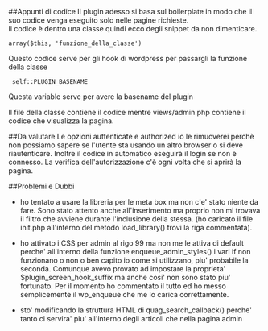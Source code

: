 ##Appunti di codice
Il plugin adesso si basa sul boilerplate in modo che il suo codice venga eseguito solo nelle pagine richieste.  
Il codice è dentro una classe quindi ecco degli snippet da non dimenticare.  

    array($this, 'funzione_della_classe')

Questo codice serve per gli hook di wordpress per passargli la funzione della classe

     self::PLUGIN_BASENAME

Questa variable serve per avere la basename del plugin

Il file della classe contiene il codice mentre views/admin.php contiene il codice che visualizza la pagina.

##Da valutare
Le opzioni auttenticate e authorized io le rimuoverei perchè non possiamo sapere se l'utente sta usando un altro browser o si deve riautenticare. Inoltre il codice in automatico eseguirà il login se non è connesso. La verifica dell'autorizzazione c'è ogni volta che si aprirà la pagina.

##Problemi e Dubbi
- ho tentato a usare la libreria per le meta box ma non c'e' stato niente da fare. Sono stato attento anche all'inserimento ma proprio non mi trovava il filtro che avviene durante l'inclusione della stessa. (ho caricato il file init.php all'interno del metodo load_library() trovi la riga commentata).

- ho attivato i CSS per admin al rigo 99 ma non me le attiva di default perche' all'interno della funzione enqueue_admin_styles() i vari if non funzionano o non o ben capito io come si utilizzano, piu' probabile la seconda. Comunque avevo provato ad impostare la proprieta' $plugin_screen_hook_suffix ma anche cosi' non sono stato piu' fortunato. Per il momento ho commentato il tutto ed ho messo semplicemente il wp_enqueue che me lo carica correttamente.

- sto' modificando la struttura HTML di quag_search_callback() perche' tanto ci servira' piu' all'interno degli articoli che nella pagina admin